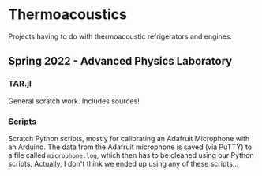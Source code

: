 # Thermoacoustics
Projects having to do with thermoacoustic refrigerators and engines.

## Spring 2022 - Advanced Physics Laboratory

### TAR.jl
General scratch work. Includes sources!

### Scripts
Scratch Python scripts, mostly for calibrating an Adafruit Microphone with an Arduino. The data from the Adafruit microphone is saved (via PuTTY) to a file called `microphone.log`, which then has to be cleaned using our Python scripts. Actually, I don't think we ended up using any of these scripts...
